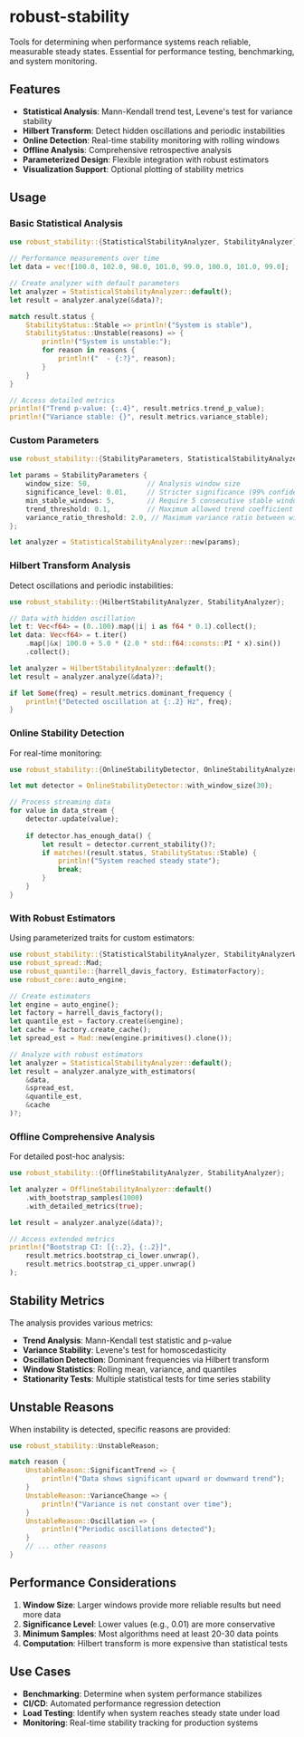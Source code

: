 # robust-stability

Tools for determining when performance systems reach reliable, measurable steady states. Essential for performance testing, benchmarking, and system monitoring.

## Features

- **Statistical Analysis**: Mann-Kendall trend test, Levene's test for variance stability
- **Hilbert Transform**: Detect hidden oscillations and periodic instabilities
- **Online Detection**: Real-time stability monitoring with rolling windows
- **Offline Analysis**: Comprehensive retrospective analysis
- **Parameterized Design**: Flexible integration with robust estimators
- **Visualization Support**: Optional plotting of stability metrics

## Usage

### Basic Statistical Analysis

```rust
use robust_stability::{StatisticalStabilityAnalyzer, StabilityAnalyzer};

// Performance measurements over time
let data = vec![100.0, 102.0, 98.0, 101.0, 99.0, 100.0, 101.0, 99.0];

// Create analyzer with default parameters
let analyzer = StatisticalStabilityAnalyzer::default();
let result = analyzer.analyze(&data)?;

match result.status {
    StabilityStatus::Stable => println!("System is stable"),
    StabilityStatus::Unstable(reasons) => {
        println!("System is unstable:");
        for reason in reasons {
            println!("  - {:?}", reason);
        }
    }
}

// Access detailed metrics
println!("Trend p-value: {:.4}", result.metrics.trend_p_value);
println!("Variance stable: {}", result.metrics.variance_stable);
```

### Custom Parameters

```rust
use robust_stability::{StabilityParameters, StatisticalStabilityAnalyzer};

let params = StabilityParameters {
    window_size: 50,              // Analysis window size
    significance_level: 0.01,     // Stricter significance (99% confidence)
    min_stable_windows: 5,        // Require 5 consecutive stable windows
    trend_threshold: 0.1,         // Maximum allowed trend coefficient
    variance_ratio_threshold: 2.0, // Maximum variance ratio between windows
};

let analyzer = StatisticalStabilityAnalyzer::new(params);
```

### Hilbert Transform Analysis

Detect oscillations and periodic instabilities:

```rust
use robust_stability::{HilbertStabilityAnalyzer, StabilityAnalyzer};

// Data with hidden oscillation
let t: Vec<f64> = (0..100).map(|i| i as f64 * 0.1).collect();
let data: Vec<f64> = t.iter()
    .map(|&x| 100.0 + 5.0 * (2.0 * std::f64::consts::PI * x).sin())
    .collect();

let analyzer = HilbertStabilityAnalyzer::default();
let result = analyzer.analyze(&data)?;

if let Some(freq) = result.metrics.dominant_frequency {
    println!("Detected oscillation at {:.2} Hz", freq);
}
```

### Online Stability Detection

For real-time monitoring:

```rust
use robust_stability::{OnlineStabilityDetector, OnlineStabilityAnalyzer};

let mut detector = OnlineStabilityDetector::with_window_size(30);

// Process streaming data
for value in data_stream {
    detector.update(value);
    
    if detector.has_enough_data() {
        let result = detector.current_stability()?;
        if matches!(result.status, StabilityStatus::Stable) {
            println!("System reached steady state");
            break;
        }
    }
}
```

### With Robust Estimators

Using parameterized traits for custom estimators:

```rust
use robust_stability::{StatisticalStabilityAnalyzer, StabilityAnalyzerWithEstimators};
use robust_spread::Mad;
use robust_quantile::{harrell_davis_factory, EstimatorFactory};
use robust_core::auto_engine;

// Create estimators
let engine = auto_engine();
let factory = harrell_davis_factory();
let quantile_est = factory.create(&engine);
let cache = factory.create_cache();
let spread_est = Mad::new(engine.primitives().clone());

// Analyze with robust estimators
let analyzer = StatisticalStabilityAnalyzer::default();
let result = analyzer.analyze_with_estimators(
    &data,
    &spread_est,
    &quantile_est,
    &cache
)?;
```

### Offline Comprehensive Analysis

For detailed post-hoc analysis:

```rust
use robust_stability::{OfflineStabilityAnalyzer, StabilityAnalyzer};

let analyzer = OfflineStabilityAnalyzer::default()
    .with_bootstrap_samples(1000)
    .with_detailed_metrics(true);

let result = analyzer.analyze(&data)?;

// Access extended metrics
println!("Bootstrap CI: [{:.2}, {:.2}]", 
    result.metrics.bootstrap_ci_lower.unwrap(),
    result.metrics.bootstrap_ci_upper.unwrap()
);
```

## Stability Metrics

The analysis provides various metrics:

- **Trend Analysis**: Mann-Kendall test statistic and p-value
- **Variance Stability**: Levene's test for homoscedasticity
- **Oscillation Detection**: Dominant frequencies via Hilbert transform
- **Window Statistics**: Rolling mean, variance, and quantiles
- **Stationarity Tests**: Multiple statistical tests for time series stability

## Unstable Reasons

When instability is detected, specific reasons are provided:

```rust
use robust_stability::UnstableReason;

match reason {
    UnstableReason::SignificantTrend => {
        println!("Data shows significant upward or downward trend");
    }
    UnstableReason::VarianceChange => {
        println!("Variance is not constant over time");
    }
    UnstableReason::Oscillation => {
        println!("Periodic oscillations detected");
    }
    // ... other reasons
}
```

## Performance Considerations

1. **Window Size**: Larger windows provide more reliable results but need more data
2. **Significance Level**: Lower values (e.g., 0.01) are more conservative
3. **Minimum Samples**: Most algorithms need at least 20-30 data points
4. **Computation**: Hilbert transform is more expensive than statistical tests

## Use Cases

- **Benchmarking**: Determine when system performance stabilizes
- **CI/CD**: Automated performance regression detection
- **Load Testing**: Identify when system reaches steady state under load
- **Monitoring**: Real-time stability tracking for production systems